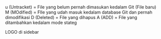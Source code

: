 u (Untracket) = File yang belum pernah dimasukan kedalam Git (File baru)
M (MOdified) = FIle yang udah masuk kedalam database Git dan pernah dimodifikasi
D (Deleted) = File yang dihapus
A (ADD) = File yang ditambahkan kedalam mode stateg


LOGO di sidebar